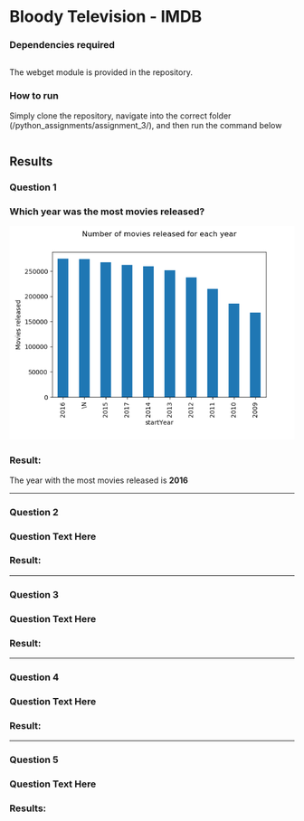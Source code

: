 ﻿# Bloody Television  - IMDB
### Dependencies required
```python
```
The webget module is provided in the repository.

### How to run
Simply clone the repository, navigate into the correct folder (/python_assignments/assignment_3/), and then run the command below
```
```

## Results
### Question 1
### Which year was the most movies released?

![alt text](https://github.com/ThomasThimothee/python_assignments/blob/master/assignment_4/plot_images/imdb_question_1.png)

### Result:
The year with the most movies released is **2016**

------
### Question 2
### Question Text Here

### Result:

------
### Question 3
### Question Text Here

### Result: 

------
### Question 4
### Question Text Here

### Result: 

------
### Question 5
### Question Text Here

### Results:

